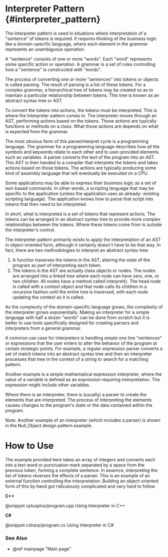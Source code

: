 # Interpreter Pattern {#interpreter_pattern}


The interpreter pattern is used in situations where interpretation of a
"sentence" of tokens is required.  It requires thinking of the business
logic like a domain-specific language, where each element in the grammar
represents an unambiguous operation.

A "sentence" consists of one or more "words".  Each "word" represents
some specific action or operation.  A grammar is a set of rules controlling
how a "sentence" is constructed with "words".

The process of converting one or more "sentences" into tokens or objects is
called parsing.  The result of parsing is a list of these tokens.  For a
complex grammar, a hierarchical tree of tokens may be created so as to
maintain a particular relationship between tokens.  This tree is known as
an abstract syntax tree or AST.

To convert the tokens into actions, the tokens must be interpreted.  This
is where the Interpreter pattern comes in.  The interpreter moves through
an AST, performing actions based on the tokens.  Those actions are
typically functions or methods on a class.  What those actions are depends
on what is expected from the grammar.

The most obvious form of this parse/interpret cycle is a programming
language.  The grammar for a programming language describes how all the
symbols and keywords relate to each other and to user-provided elements
such as variables.  A parser converts the text of the program into an AST.
This AST is then handed to a compiler that interprets the tokens and takes
actions based on those tokens.  The actions are typically producing some
kind of assembly language that will eventually be executed on a CPU.

Some applications may be able to express their business logic as a set of
text-based commands.  In other words, a scripting language that may be
specific to the application (unless the application uses an already-
existing scripting language).  The application knows how to parse that
script into tokens that then need to be interpreted.

In short, what is interpreted is a set of tokens that represent actions.
The tokens can be arranged in an abstract syntax tree to provide more
complex relationships between the tokens.  Where these tokens come from is
outside the interpreter's control.

The interpreter pattern primarily exists to apply the interpretation of an
AST in object-oriented form, although it certainly doesn't have to be that
way.  In fact, there are two methodologies to interpret an abstract syntax
tree:
1. A function traverses the tokens in the AST, altering the state of the
   program as part of interpreting each token.
2. The tokens in the AST are actually class objects or nodes.  The nodes
   are arranged into a linked tree where each node can have zero, one, or
   two children.  All nodes have a method called interpret().  The head
   node is called with a context object and that node calls its children
   in a recursive fashion until the entire tree is traversed, with each
   node updating the context as it is called.

As the complexity of the domain-specific language grows, the complexity
of the interpreter grows exponentially.  Making an interpreter for a
simple language with half a dozen "words" can be done from scratch but
it is better to use tools specifically designed for creating parsers and
interpreters from a general grammar.

A common use case for interpreters is handling simple one line "sentences"
or expressions that the user enters to alter the behavior of the program
at certain strategic points.  For example, a regular expression parser
converts a set of match tokens into an abstract syntax tree and then an
interpreter processes that tree in the context of a string to search for
a matching pattern.

Another example is a simple mathematical expression interpreter, where the
value of a variable is defined as an expression requiring interpretation.
The expression might include other variables.

Where there is an interpreter, there is (usually) a parser to create the
elements that are interpreted.  The process of interpreting the elements
causes changes to the program's state or the data contained within the
program.

Note: Another example of an interpreter (which includes a parser) is shown
in the Null_Object design pattern example.

# How to Use

The example provided here takes an array of integers and converts each into
a text word or punctuation mark separated by a space from the previous
token, forming a complete sentence.  In essence, interpreting the list of
tokens reverses the effects of a parser.  This is an example of an external
function controlling the interpretation.  Building an object-oriented form
of this by hand got ridiculously complicated and very hard to follow.


__C++__

@snippet cplusplus/program.cpp Using Interpreter in C++

__C#__

@snippet csharp/program.cs Using Interpreter in C#


### See Also
- @ref mainpage "Main page"
